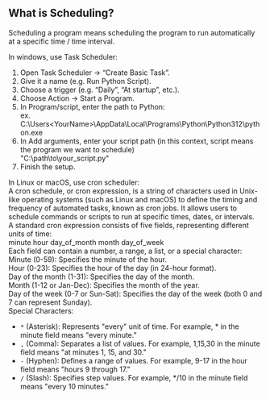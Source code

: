 ## What is Scheduling?  
Scheduling a program means scheduling the program to run automatically at a specific time / time interval.  

In windows, use Task Scheduler:  
1. Open Task Scheduler → “Create Basic Task”.  
2. Give it a name (e.g. Run Python Script).  
3. Choose a trigger (e.g. “Daily”, “At startup”, etc.).  
4. Choose Action → Start a Program.  
5. In Program/script, enter the path to Python:  
ex. C:\Users\<YourName>\AppData\Local\Programs\Python\Python312\python.exe  
6. In Add arguments, enter your script path (in this context, script means the program we want to schedule)  
"C:\path\to\your_script.py"  
7. Finish the setup.

In Linux or macOS, use cron scheduler:  
A cron schedule, or cron expression, is a string of characters used in Unix-like operating systems (such as Linux and macOS) to define the timing and frequency of automated tasks, known as cron jobs. It allows users to schedule commands or scripts to run at specific times, dates, or intervals.  
A standard cron expression consists of five fields, representing different units of time:  
minute hour day_of_month month day_of_week  
Each field can contain a number, a range, a list, or a special character:  
Minute (0-59): Specifies the minute of the hour.  
Hour (0-23): Specifies the hour of the day (in 24-hour format).  
Day of the month (1-31): Specifies the day of the month.  
Month (1-12 or Jan-Dec): Specifies the month of the year.  
Day of the week (0-7 or Sun-Sat): Specifies the day of the week (both 0 and 7 can represent Sunday).  
Special Characters:  
- `*` (Asterisk): Represents "every" unit of time. For example, * in the minute field means "every minute."  
- `,` (Comma): Separates a list of values. For example, 1,15,30 in the minute field means "at minutes 1, 15, and 30."  
- `-` (Hyphen): Defines a range of values. For example, 9-17 in the hour field means "hours 9 through 17."  
- `/` (Slash): Specifies step values. For example, */10 in the minute field means "every 10 minutes."


